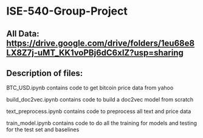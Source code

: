 # ISE-540-Group-Project

## All Data: https://drive.google.com/drive/folders/1eu68e8LX8Z7j-uMT_KK1voPBj6dC6xIZ?usp=sharing

## Description of files:
BTC_USD.ipynb contains code to get bitcoin price data from yahoo

build_doc2vec.ipynb contains code to build a doc2vec model from scratch

text_preprocess.ipynb contains code to preprocess all text and price data

train_model.ipynb contains code to do all the training for models and testing for the test set and baselines
